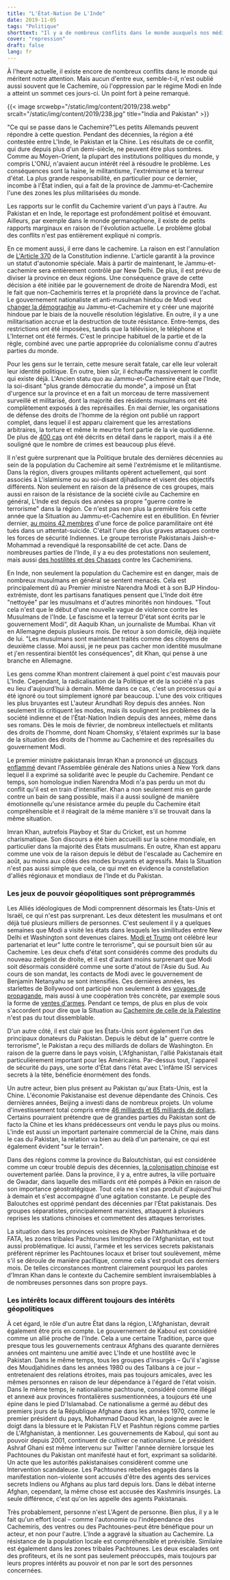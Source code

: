 ```yaml
---
title: "L'État-Nation De L'Inde"
date: 2019-11-05
tags: "Politique"
shorttext: "Il y a de nombreux conflits dans le monde auxquels nos médias ne prêtent pas attention. Cela inclut également l'Inde, un Nationaliste veut abolir les minorités."
cover: "repression"
draft: false
lang: fr
---
```


À l'heure actuelle, il existe encore de nombreux conflits dans le monde qui méritent notre attention. Mais aucun d'entre eux, semble-t-il, n'est oublié aussi souvent que le Cachemire, où l'oppression par le régime Modi en Inde a atteint un sommet ces jours-ci. Un point fort à peine remarqué.

{{< image srcwebp="/static/img/content/2019/238.webp" srcalt="/static/img/content/2019/238.jpg" title="India and Pakistan" >}}

"Ce qui se passe dans le Cachemire?"Les petits Allemands peuvent répondre à cette question. Pendant des décennies, la région a été contestée entre L'Inde, le Pakistan et la Chine. Les résultats de ce conflit, qui dure depuis plus d'un demi-siècle, ne peuvent être plus sombres. Comme au Moyen-Orient, la plupart des institutions politiques du monde, y compris L'ONU, n'avaient aucun intérêt réel à résoudre le problème. Les conséquences sont la haine, le militantisme, l'extrémisme et la terreur d'état. La plus grande responsabilité, en particulier pour ce dernier, incombe à l'État indien, qui a fait de la province de Jammu-et-Cachemire l'une des zones les plus militarisées du monde.

Les rapports sur le conflit du Cachemire varient d'un pays à l'autre. Au Pakistan et en Inde, le reportage est profondément politisé et émouvant. Ailleurs, par exemple dans le monde germanophone, il existe de petits rapports marginaux en raison de l'évolution actuelle. Le problème global des conflits n'est pas entièrement expliqué ni compris. 

En ce moment aussi, il erre dans le cachemire. La raison en est l'annulation de [L'Article 370](https://edition.cnn.com/2019/08/05/asia/india-pakistan-kashmir-intl-hnk/index.html "Kashmir in lockdown as India reveals plan to change state's status")  de la Constitution indienne. L'article garantit à la province un statut d'autonomie spéciale. Mais à partir de maintenant, le Jammu-et-cachemire sera entièrement contrôlé par New Delhi. De plus, il est prévu de diviser la province en deux régions. Une conséquence grave de cette décision a été initiée par le gouvernement de droite de Narendra Modi, est le fait que non-Cachemiris terres et la propriété dans la province de l'achat. Le gouvernement nationaliste et anti-musulman hindou de Modi veut [changer la démographie](https://www.trtworld.com/opinion/and-kashmiris-shall-immediately-cease-to-exist-28778 "And Kashmiris shall immediately cease to exist") au Jammu-et-Cachemire et y créer une majorité hindoue par le biais de la nouvelle résolution législative. En outre, il y a une militarisation accrue et la destruction de toute résistance. Entre-temps, des restrictions ont été imposées, tandis que la télévision, le téléphone et L'Internet ont été fermés. C'est le principe habituel de la partie et de la règle, combiné avec une partie appropriée du colonialisme connu d'autres parties du monde.

Pour les gens sur le terrain, cette mesure serait fatale, car elle leur volerait leur identité politique. En outre, bien sûr, il échauffe massivement le conflit qui existe déjà. L'Ancien statu quo au Jammu-et-Cachemire était que l'Inde, la soi-disant "plus grande démocratie du monde", a imposé un État d'urgence sur la province et en a fait un morceau de terre massivement surveillé et militarisé, dont la majorité des résidents musulmans ont été complètement exposés à des représailles. En mai dernier, les organisations de défense des droits de l'homme de la région ont publié un rapport complet, dans lequel il est apparu clairement que les arrestations arbitraires, la torture et même le meurtre font partie de la vie quotidienne. De plus de [400 cas](https://theintercept.com/2019/05/26/india-kashmir-torture/ "THE INDIAN GOVERNMENT HAS SYSTEMATICALLY USED TORTURE TO CRUSH OPPOSITION IN KASHMIR, NEW REPORT FINDS") ont été décrits en détail dans le rapport, mais il a été souligné que le nombre de crimes est beaucoup plus élevé.

Il n'est guère surprenant que la Politique brutale des dernières décennies au sein de la population du Cachemire ait semé l'extrémisme et le militantisme. Dans la région, divers groupes militants opèrent actuellement, qui sont associés à L'islamisme ou au soi-disant djihadisme et visent des objectifs différents. Non seulement en raison de la présence de ces groupes, mais aussi en raison de la résistance de la société civile au Cachemire en général, L'Inde est depuis des années sa propre "guerre contre le terrorisme" dans la région. Ce n'est pas non plus la première fois cette année que la Situation au Jammu-et-Cachemire est en ébullition. En février dernier, [au moins 42 membres](https://www.aljazeera.com/news/2019/02/indian-security-forces-killed-kashmir-blast-reports-190214110644498.html "Kashmir suicide attack kills dozens of Indian security forces") d'une force de police paramilitaire ont été tués dans un attentat-suicide. C'était l'une des plus graves attaques contre les forces de sécurité Indiennes. Le groupe terroriste Pakistanais Jaish-e-Mohammad a revendiqué la responsabilité de cet acte. Dans de nombreuses parties de l'Inde, il y a eu des protestations non seulement, mais aussi [des hostilités et des Chasses](https://www.aljazeera.com/news/2019/02/fear-grips-kashmiris-living-india-deadly-suicide-attack-190216150244206.html "Fear grips Kashmiris living in India after deadly suicide attack") contre les Cachemiriens.

En Inde, non seulement la population du Cachemire est en danger, mais de nombreux musulmans en général se sentent menacés. Cela est principalement dû au Premier ministre Narendra Modi et à son BJP Hindou-extrémiste, dont les partisans fanatiques pensent que L'Inde doit être "nettoyée" par les musulmans et d'autres minorités non hindoues. "Tout cela n'est que le début d'une nouvelle vague de violence contre les Musulmans de l'Inde. Le fascisme et la terreur D'état sont écrits par le gouvernement Modi“, dit Aaquib Khan, un journaliste de Mumbai. Khan vit en Allemagne depuis plusieurs mois. De retour à son domicile, déjà inquiète de lui. "Les musulmans sont maintenant traités comme des citoyens de deuxième classe. Moi aussi, je ne peux pas cacher mon identité musulmane et j'en ressentirai bientôt les conséquences", dit Khan, qui pense à une branche en Allemagne.

Les gens comme Khan montrent clairement à quel point c'est mauvais pour L'Inde. Cependant, la radicalisation de la Politique et de la société n'a pas eu lieu d'aujourd'hui à demain. Même dans ce cas, c'est un processus qui a été ignoré ou tout simplement ignoré par beaucoup. L'une des voix critiques les plus bruyantes est L'auteur Arundhati Roy depuis des années. Non seulement ils critiquent les modes, mais ils soulignent les problèmes de la société indienne et de l'État-Nation Indien depuis des années, même dans ses romans. Dès le mois de février, de nombreux intellectuels et militants des droits de l'homme, dont Noam Chomsky, s'étaient exprimés sur la base de la situation des droits de l'homme au Cachemire et des représailles du gouvernement Modi.

Le premier ministre pakistanais Imran Khan a prononcé un [discours enflammé](https://www.nytimes.com/2019/09/27/world/asia/khan-modi-united-nations.html "Imran Khan Warns of Kashmir ‘Blood Bath’ in Emotional U.N. Speech") devant l'Assemblée générale des Nations unies à New York dans lequel il a exprimé sa solidarité avec le peuple du Cachemire. Pendant ce temps, son homologue indien Narendra Modi n'a pas perdu un mot du conflit qu'il est en train d'intensifier. Khan a non seulement mis en garde contre un bain de sang possible, mais il a aussi souligné de manière émotionnelle qu'une résistance armée du peuple du Cachemire était compréhensible et il réagirait de la même manière s'il se trouvait dans la même situation.

Imran Khan, autrefois Playboy et Star du Cricket, est un homme charismatique. Son discours a été bien accueilli sur la scène mondiale, en particulier dans la majorité des États musulmans. En outre, Khan est apparu comme une voix de la raison depuis le début de l'escalade au Cachemire en août, au moins aux côtés des modes bruyants et agressifs. Mais la Situation n'est pas aussi simple que cela, ce qui met en évidence la constellation d'alliés régionaux et mondiaux de l'Inde et du Pakistan.

### Les jeux de pouvoir géopolitiques sont préprogrammés

Les Alliés idéologiques de Modi comprennent désormais les États-Unis et Israël, ce qui n'est pas surprenant. Les deux détestent les musulmans et ont déjà tué plusieurs milliers de personnes. C'est seulement il y a quelques semaines que Modi a visité les états dans lesquels les similitudes entre New Delhi et Washington sont devenues claires. [Modi et Trump](https://www.bbc.com/news/world-us-canada-49788492 "‘Howdy, Modi!’: Trump hails Indian PM at ‘historic’ Texas rally") ont célébré leur partenariat et leur" lutte contre le terrorisme", qui se poursuit bien sûr au Cachemire. Les deux chefs d'état sont considérés comme des produits du nouveau zeitgeist de droite, et il est d'autant moins surprenant que Modi soit désormais considéré comme une sorte d'atout de l'Asie du Sud. Au cours de son mandat, les contacts de Modi avec le gouvernement de Benjamin Netanyahu se sont intensifiés. Ces dernières années, les starlettes de Bollywood ont participé non seulement à des [voyages de propagande](https://www.ndtv.com/entertainment/benjamin-netanyahus-bollywood-selfie-with-amitabh-bachchan-aishwarya-and-other-stars-1802012 "Benjamin Netanyahu's Bollywood Selfie With Amitabh Bachchan, Aishwarya And Other Stars"), mais aussi à une coopération très concrète, par exemple sous la forme de [ventes d'armes](https://www.middleeastmonitor.com/20190712-israel-arms-company-signs-100m-missile-deal-with-india-army/ "Israel arms company signs $100m missile deal with India army"). Pendant ce temps, de plus en plus de voix s'accordent pour dire que la Situation au [Cachemire de celle de la Palestine](https://972mag.com/kashmir-india-israel-palestine-occupation/142735/ "What's happening in Kashmir looks a lot like Israel's rule over Palestine") n'est pas du tout dissemblable.

D'un autre côté, il est clair que les États-Unis sont également l'un des principaux donateurs du Pakistan. Depuis le début de la" guerre contre le terrorisme", le Pakistan a reçu des milliards de dollars de Washington. En raison de la guerre dans le pays voisin, L'Afghanistan, l'allié Pakistanais était particulièrement important pour les Américains. Par-dessus tout, l'appareil de sécurité du pays, une sorte d'État dans l'état avec L'infâme ISI services secrets à la tête, bénéficie énormément des fonds.  

Un autre acteur, bien plus présent au Pakistan qu'aux Etats-Unis, est la Chine. L'économie Pakistanaise est devenue dépendante des Chinois. Ces dernières années, Beijing a investi dans de nombreux projets. Un volume d'investissement total compris entre [46 milliards et 65 milliards de dollars](https://www.thehindu.com/news/international/xi-jinping-visit-to-pakistan-preview/article7114980.ece "Xi comes calling to Pakistan, bearing gifts worth $45 billion"). Certains pourraient prétendre que de grandes parties du Pakistan sont de facto la Chine et les khans prédécesseurs ont vendu le pays plus ou moins. L'inde est aussi un important partenaire commercial de la Chine, mais dans le cas du Pakistan, la relation va bien au delà d'un partenaire, ce qui est également évident "sur le terrain".

Dans des régions comme la province du Baloutchistan, qui est considérée comme un cœur troublé depuis des décennies, [la colonisation chinoise](https://www.business-standard.com/article/news-ani/cpec-turning-balochistan-into-chinese-colony-says-baloch-leader-118112500493_1.html "CPEC turning Balochistan into Chinese colony, says Baloch leader") est ouvertement parlée. Dans la province, il y a, entre autres, la ville portuaire de Gwadar, dans laquelle des milliards ont été pompés à Pékin en raison de son importance géostratégique. Tout cela ne s'est pas produit d'aujourd'hui à demain et s'est accompagné d'une agitation constante. Le peuple des Baloutches est opprimé pendant des décennies par l'État pakistanais. Des groupes séparatistes, principalement marxistes, attaquent à plusieurs reprises les stations chinoises et commettent des attaques terroristes.

La situation dans les provinces voisines de Khyber Pakhtunkhwa et de FATA, les zones tribales Pachtounes limitrophes de l'Afghanistan, est tout aussi problématique. Ici aussi, l'armée et les services secrets pakistanais préfèrent réprimer les Pachtounes locaux et briser tout soulèvement, même s'il se déroule de manière pacifique, comme cela s'est produit ces derniers mois. De telles circonstances montrent clairement pourquoi les paroles d'Imran Khan dans le contexte du Cachemire semblent invraisemblables à de nombreuses personnes dans son propre pays.

### Les intérêts locaux diffèrent toujours des intérêts géopolitiques

À cet égard, le rôle d'un autre État dans la région, L'Afghanistan, devrait également être pris en compte. Le gouvernement de Kaboul est considéré comme un allié proche de l'Inde. Cela a une certaine Tradition, parce que presque tous les gouvernements centraux Afghans des quarante dernières années ont maintenu une amitié avec L'Inde et une hostilité avec le Pakistan. Dans le même temps, tous les groupes d'insurgés – Qu'il s'agisse des Moudjahidines dans les années 1980 ou des Talibans à ce jour – entretenaient des relations étroites, mais pas toujours amicales, avec les mêmes personnes en raison de leur dépendance à l'égard de l'état voisin. Dans le même temps, le nationalisme pachtoune, considéré comme illégal et annexé aux provinces frontalières susmentionnées, a toujours été une épine dans le pied D'Islamabad. Ce nationalisme a germé au début des premiers jours de la République Afghane dans les années 1970, comme le premier président du pays, Mohammad Daoud Khan, la poignée avec le doigt dans la blessure et le Pakistan FLV et Pashtun régions comme parties de L'Afghanistan, à mentionner. Les gouvernements de Kaboul, qui sont au pouvoir depuis 2001, continuent de cultiver ce nationalisme. Le président Ashraf Ghani est même intervenu sur Twitter l'année dernière lorsque les Pachtounes du Pakistan ont manifesté haut et fort, exprimant sa solidarité. Un acte que les autorités pakistanaises considèrent comme une Intervention scandaleuse. Les Pachtounes rebelles engagés dans la manifestation non-violente sont accusés d'être des agents des services secrets Indiens ou Afghans au plus tard depuis lors. Dans le débat interne Afghan, cependant, la même chose est accusée des Kashmiris insurgés. La seule différence, c'est qu'on les appelle des agents Pakistanais.

Très probablement, personne n'est L'Agent de personne. Bien plus, il y a le fait qu'un effort local – comme l'autonomie ou l'indépendance des Cachemiris, des ventres ou des Pachtounes-peut être bénéfique pour un acteur, et non pour l'autre. L'Inde a aggravé la situation au Cachemire. La résistance de la population locale est compréhensible et prévisible. Similaire est également dans les zones tribales Pachtounes. Les deux escalades ont des profiteurs, et ils ne sont pas seulement préoccupés, mais toujours par leurs propres intérêts au pouvoir et non par le sort des personnes concernées.
